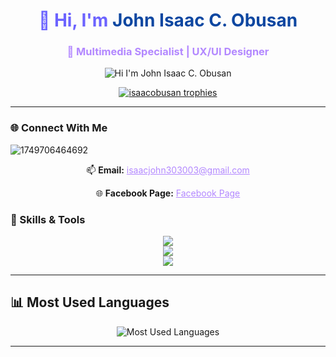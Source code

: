 <h1 align="center" style="color:#6c63ff;">👋 Hi, I'm <span style="color:#0d47a1;">John Isaac C. Obusan</span></h1>
<h3 align="center" style="color:#b388ff;">🎨 Multimedia Specialist | UX/UI Designer</h3>

<p align="center">
  <img src="your-animated-heading.gif" alt="Hi I'm John Isaac C. Obusan" />
</p>

<p align="center">
  <a href="https://github.com/ryo-ma/github-profile-trophy">
    <img src="https://github-profile-trophy.vercel.app/?username=isaacobusan&theme=dracula&margin-w=15&margin-h=15" alt="isaacobusan trophies" />
  </a>
</p>


---

### 🌐 Connect With Me


![1749706464692](https://github.com/user-attachments/assets/eddf9dec-8ef6-4660-bfad-84b5037fc525)


<p align="center">
  📫 <strong>Email:</strong> 
  <a href="mailto:isaacjohn303003@gmail.com" style="color:#b388ff;">isaacjohn303003@gmail.com</a>
</p>

<p align="center">
  🌐 <strong>Facebook Page:</strong> 
  <a href="https://www.facebook.com/profile.php?id=100081292178266" style="color:#b388ff;" target="_blank">Facebook Page</a>
</p>


### 🧠 Skills & Tools

<p align="center">
  <img src="https://skillicons.dev/icons?i=html,css,js,ts,react,nodejs,php,python,java,mysql" />
  <br/>
  <img src="https://skillicons.dev/icons?i=figma,photoshop,ae,illustrator,blender" />
  <br/>
  <img src="https://skillicons.dev/icons?i=tailwind,linux,rabbitmq,postman,xamarin,dotnet" />
</p>

---

## 📊 Most Used Languages

<p align="center">
  <img src="https://github-readme-stats.vercel.app/api/top-langs/?username=isaacobusan&layout=compact&theme=tokyonight&hide_border=true" alt="Most Used Languages" />
</p>

---


